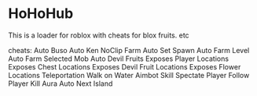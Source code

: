 # HoHoHub
This is a loader for roblox with cheats for blox fruits. etc

cheats:
Auto Buso
Auto Ken
NoClip Farm
Auto Set Spawn
Auto Farm Level
Auto Farm Selected Mob
Auto Devil Fruits
Exposes Player Locations
Exposes Chest Locations
Exposes Devil Fruit Locations
Exposes Flower Locations
Teleportation
Walk on Water
Aimbot Skill
Spectate Player
Follow Player
Kill Aura
Auto Next Island

